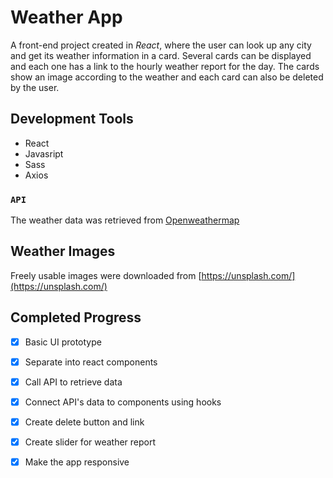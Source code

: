 # Weather App

A front-end project created in *React*, where the user can look up any city and get its weather information in a card. Several cards can be  displayed and each one has a link to the hourly weather report for the day. The cards show an image according to the weather and each card can also be deleted by the user.

## Development Tools

* React
* Javasript
* Sass
* Axios

### `API`

The weather data was retrieved from [Openweathermap]( http://openweathermap.org/)

## Weather Images
Freely usable images were downloaded from [https://unsplash.com/](https://unsplash.com/)

## Completed Progress
- [x] Basic UI prototype
- [x] Separate into react components
- [x] Call API to retrieve data
- [x] Connect API's data to components using hooks
- [x] Create delete button and link
- [x] Create slider for weather report
- [x] Make the app responsive

